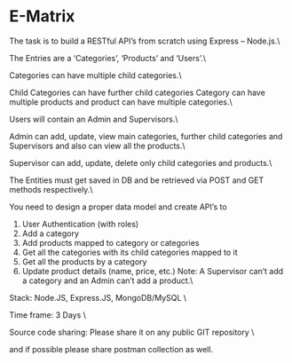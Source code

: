 # E-Matrix

The task is to build a RESTful API’s from scratch using Express –
Node.js.\

The Entries are a ‘Categories’, ‘Products’ and ‘Users’.\

Categories can have multiple child categories.\

Child Categories can have further child categories
Category can have multiple products and product can have multiple
categories.\

Users will contain an Admin and Supervisors.\

Admin can add, update, view main categories, further child
categories and Supervisors and also can view all the products.\

Supervisor can add, update, delete only child categories and
products.\

The Entities must get saved in DB and be retrieved via POST and GET
methods respectively.\

You need to design a proper data model and create API’s to 
1. User Authentication (with roles)
2. Add a category
3. Add products mapped to category or categories
4. Get all the categories with its child categories mapped to it
5. Get all the products by a category
6. Update product details (name, price, etc.)
Note: A Supervisor can’t add a category and an Admin can’t add a
product.\

Stack: Node.JS, Express.JS, MongoDB/MySQL \

Time frame: 3 Days \

Source code sharing: Please share it on any public GIT repository \

and if possible please share postman collection as well.